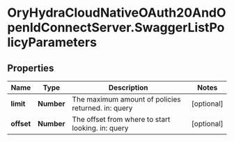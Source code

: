 # OryHydraCloudNativeOAuth20AndOpenIdConnectServer.SwaggerListPolicyParameters

## Properties
Name | Type | Description | Notes
------------ | ------------- | ------------- | -------------
**limit** | **Number** | The maximum amount of policies returned. in: query | [optional] 
**offset** | **Number** | The offset from where to start looking. in: query | [optional] 


